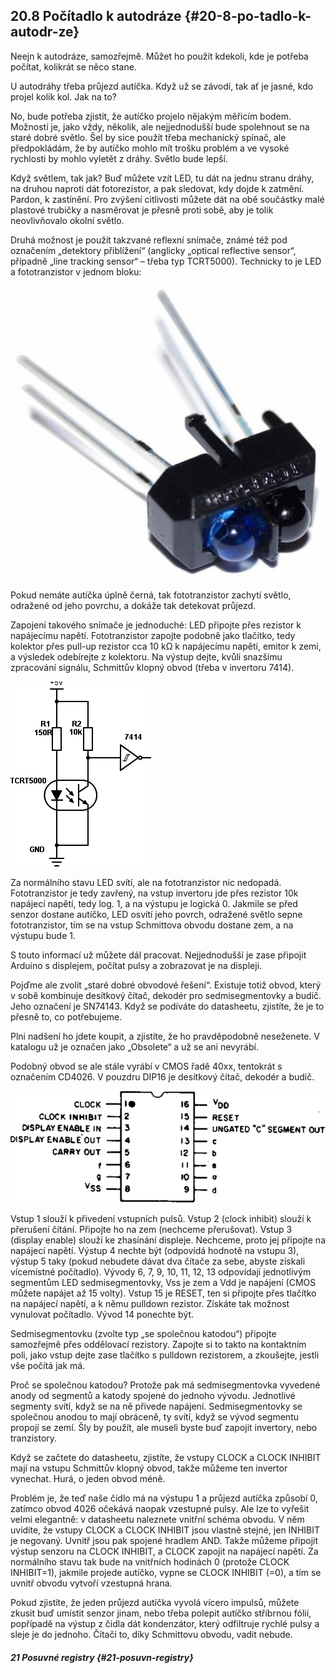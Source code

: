 ## 20.8 Počítadlo k autodráze {#20-8-po-tadlo-k-autodr-ze}

Neejn k autodráze, samozřejmě. Můžet ho použít kdekoli, kde je potřeba počítat, kolikrát se něco stane.

U autodráhy třeba průjezd autíčka. Když už se závodí, tak ať je jasné, kdo projel kolik kol. Jak na to?

No, bude potřeba zjistit, že autíčko projelo nějakým měřicím bodem. Možností je, jako vždy, několik, ale nejjednodušší bude spolehnout se na staré dobré světlo. Šel by sice použít třeba mechanický spínač, ale předpokládám, že by autíčko mohlo mít trošku problém a ve vysoké rychlosti by mohlo vyletět z dráhy. Světlo bude lepší.

Když světlem, tak jak? Buď můžete vzít LED, tu dát na jednu stranu dráhy, na druhou naproti dát fotorezistor, a pak sledovat, kdy dojde k zatmění. Pardon, k zastínění. Pro zvýšení citlivosti můžete dát na obě součástky malé plastové trubičky a nasměrovat je přesně proti sobě, aby je tolik neovlivňovalo okolní světlo.

Druhá možnost je použít takzvané reflexní snímače, známé též pod označením „detektory přiblížení“ (anglicky „optical reflective sensor“, případně „line tracking sensor“ – třeba typ TCRT5000). Technicky to je LED a fototranzistor v jednom bloku:

![265-1.jpeg](images/00323.jpeg)

Pokud nemáte autíčka úplně černá, tak fototranzistor zachytí světlo, odražené od jeho povrchu, a dokáže tak detekovat průjezd.

Zapojení takového snímače je jednoduché: LED připojte přes rezistor k napájecímu napětí. Fototranzistor zapojte podobně jako tlačítko, tedy kolektor přes pull-up rezistor cca 10 kΩ k napájecímu napětí, emitor k zemi, a výsledek odebírejte z kolektoru. Na výstup dejte, kvůli snazšímu zpracování signálu, Schmittův klopný obvod (třeba v invertoru 7414).

![266-1.png](images/000333.png)

Za normálního stavu LED svítí, ale na fototranzistor nic nedopadá. Fototranzistor je tedy zavřený, na vstup invertoru jde přes rezistor 10k napájecí napětí, tedy log. 1, a na výstupu je logická 0\. Jakmile se před senzor dostane autíčko, LED osvítí jeho povrch, odražené světlo sepne fototranzistor, tím se na vstup Schmittova obvodu dostane zem, a na výstupu bude 1.

S touto informací už můžete dál pracovat. Nejjednodušší je zase připojit Arduino s displejem, počítat pulsy a zobrazovat je na displeji.

Pojďme ale zvolit „staré dobré obvodové řešení“. Existuje totiž obvod, který v sobě kombinuje desítkový čítač, dekodér pro sedmisegmentovky a budič. Jeho označení je SN74143\. Když se podíváte do datasheetu, zjistíte, že je to přesně to, co potřebujeme.

Plni nadšení ho jdete koupit, a zjistíte, že ho pravděpodobně neseženete. V katalogu už je označen jako „Obsolete“ a už se ani nevyrábí.

Podobný obvod se ale stále vyrábí v CMOS řadě 40xx, tentokrát s označením CD4026\. V pouzdru DIP16 je desítkový čítač, dekodér a budič.

![267-1.png](images/000344.png)

Vstup 1 slouží k přivedení vstupních pulsů. Vstup 2 (clock inhibit) slouží k přerušení čítání. Připojte ho na zem (nechceme přerušovat). Vstup 3 (display enable) slouží ke zhasínání displeje. Nechceme, proto jej připojte na napájecí napětí. Výstup 4 nechte být (odpovídá hodnotě na vstupu 3), výstup 5 taky (pokud nebudete dávat dva čítače za sebe, abyste získali vícemístné počítadlo). Vývody 6, 7, 9, 10, 11, 12, 13 odpovídají jednotlivým segmentům LED sedmisegmentovky, Vss je zem a Vdd je napájení (CMOS můžete napájet až 15 volty). Vstup 15 je RESET, ten si připojte přes tlačítko na napájecí napětí, a k němu pulldown rezistor. Získáte tak možnost vynulovat počítadlo. Vývod 14 ponechte být.

Sedmisegmentovku (zvolte typ „se společnou katodou“) připojte samozřejmě přes oddělovací rezistory. Zapojte si to takto na kontaktním poli, jako vstup dejte zase tlačítko s pulldown rezistorem, a zkoušejte, jestli vše počítá jak má.

Proč se společnou katodou? Protože pak má sedmisegmentovka vyvedené anody od segmentů a katody spojené do jednoho vývodu. Jednotlivé segmenty svítí, když se na ně přivede napájení. Sedmisegmentovky se společnou anodou to mají obráceně, ty svítí, když se vývod segmentu propojí se zemí. Šly by použít, ale museli byste buď zapojit invertory, nebo tranzistory.

Když se začtete do datasheetu, zjistíte, že vstupy CLOCK a CLOCK INHIBIT mají na vstupu Schmittův klopný obvod, takže můžeme ten invertor vynechat. Hurá, o jeden obvod méně.

Problém je, že teď naše čidlo má na výstupu 1 a průjezd autíčka způsobí 0, zatímco obvod 4026 očekává naopak vzestupné pulsy. Ale lze to vyřešit velmi elegantně: v datasheetu naleznete vnitřní schéma obvodu. V něm uvidíte, že vstupy CLOCK a CLOCK INHIBIT jsou vlastně stejné, jen INHIBIT je negovaný. Uvnitř jsou pak spojené hradlem AND. Takže můžeme připojit výstup senzoru na CLOCK INHIBIT, a CLOCK zapojit na napájecí napětí. Za normálního stavu tak bude na vnitřních hodinách 0 (protože CLOCK INHIBIT=1), jakmile projede autíčko, vypne se CLOCK INHIBIT (=0), a tím se uvnitř obvodu vytvoří vzestupná hrana.

Pokud zjistíte, že jeden průjezd autíčka vyvolá vícero impulsů, můžete zkusit buď umístit senzor jinam, nebo třeba polepit autíčko stříbrnou fólií, popřípadě na výstup z čidla dát kondenzátor, který odfiltruje rychlé pulsy a sleje je do jednoho. Čítači to, díky Schmittovu obvodu, vadit nebude.

##### 21 Posuvné registry {#21-posuvn-registry}